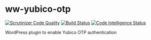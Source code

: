 # ww-yubico-otp

[![Scrutinizer Code Quality](https://scrutinizer-ci.com/g/sjinks/ww-yubico-otp/badges/quality-score.png?b=master)](https://scrutinizer-ci.com/g/sjinks/ww-yubico-otp/?branch=master)
[![Build Status](https://scrutinizer-ci.com/g/sjinks/ww-yubico-otp/badges/build.png?b=master)](https://scrutinizer-ci.com/g/sjinks/ww-yubico-otp/build-status/master)
[![Code Intelligence Status](https://scrutinizer-ci.com/g/sjinks/ww-yubico-otp/badges/code-intelligence.svg?b=master)](https://scrutinizer-ci.com/code-intelligence)

WordPress plugin to enable Yubico OTP authentication
